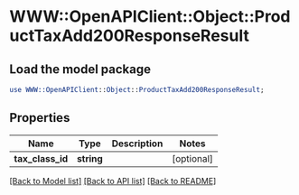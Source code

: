 # WWW::OpenAPIClient::Object::ProductTaxAdd200ResponseResult

## Load the model package
```perl
use WWW::OpenAPIClient::Object::ProductTaxAdd200ResponseResult;
```

## Properties
Name | Type | Description | Notes
------------ | ------------- | ------------- | -------------
**tax_class_id** | **string** |  | [optional] 

[[Back to Model list]](../README.md#documentation-for-models) [[Back to API list]](../README.md#documentation-for-api-endpoints) [[Back to README]](../README.md)


